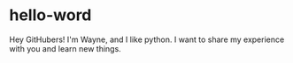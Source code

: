 # hello-word
Hey GitHubers!
I'm Wayne, and I like python. I want to share my experience with you and learn new things.
